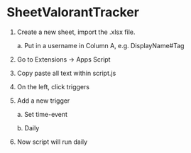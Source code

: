 # SheetValorantTracker


1. Create a new sheet, import the .xlsx file.
   
   a. Put in a username in Column A, e.g. DisplayName#Tag
3. Go to Extensions -> Apps Script
4. Copy paste all text within script.js
5. On the left, click triggers
6. Add a new trigger
   
   a. Set time-event
   
   b. Daily
6. Now script will run daily
